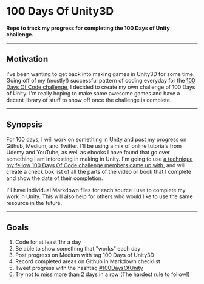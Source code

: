 # 100 Days Of Unity3D
**Repo to track my progress for completing the 100 Days of Unity challenge.**
___
## Motivation
I've been wanting to get back into making games in Unity3D for some time. Going off of my (mostly!) successful pattern of coding everyday for the [100 Days Of Code challenge](https://github.com/Kallaway/100-days-of-code), I decided to create my own challenge of 100 Days of Unity. I'm really hoping to make some awesome games and have a decent library of stuff to show off once the challenge is complete. 
___
## Synopsis
For 100 days, I will work on something in Unity and post my progress on Github, Medium, and Twitter. I'll be using a mix of online tutorials from Udemy and YouTube, as well as ebooks I have found that go over something I am interesting in making in Unity. I'm going to use [a technique my fellow 100 Days Of Code challenge members came up with](https://twitter.com/pilifdz/status/962853781036703744), and will create a check box list of all the parts of the video or book that I complete and show the date of their completion. 

I'll have individual Markdown files for each source I use to complete my work in Unity. This will also help for others who would like to use the same resource in the future. 
___
## Goals
1. Code for at least 1hr a day
2. Be able to show something that "works" each day
3. Post progress on Medium with tag 100 Days of Unity3D
4. Record completed areas on Github in Markdown checklist
5. Tweet progress with the hashtag [#100DaysOfUnity](https://twitter.com/search?q=%23100DaysOfUnity&src=typd)
6. Try not to miss more than 2 days in a row (The hardest rule to follow!)
